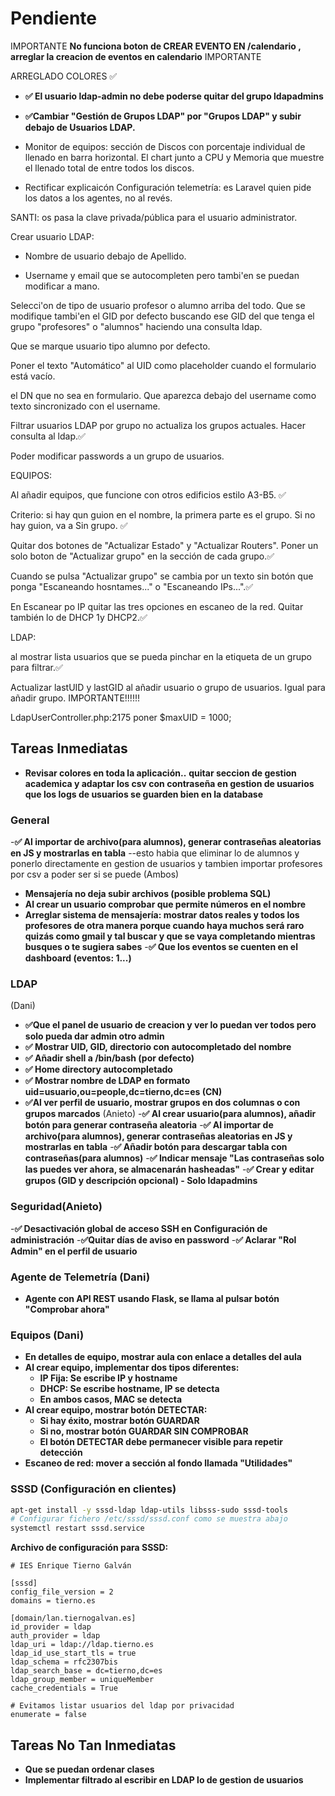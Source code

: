 # Pendiente





IMPORTANTE **No funciona boton de CREAR EVENTO EN /calendario , arreglar la creacion de eventos en calendario** IMPORTANTE


ARREGLADO COLORES ✅
- **✅ El usuario ldap-admin no debe poderse quitar del grupo ldapadmins**


- **✅Cambiar "Gestión de Grupos LDAP" por "Grupos LDAP" y subir debajo de Usuarios LDAP.**

- Monitor de equipos: sección de Discos con porcentaje individual de llenado en barra horizontal. El chart junto a CPU y Memoria que muestre el llenado total de entre todos los discos.

- Rectificar explicaicón Configuración telemetría: es Laravel quien pide los datos a los agentes, no al revés.

SANTI: os pasa la clave privada/pública para el usuario administrator.

Crear usuario LDAP:

- Nombre de usuario debajo de Apellido.

- Username y email que se autocompleten pero tambi'en se puedan modificar a mano.

Selecci'on de tipo de usuario profesor o alumno arriba del todo. Que se modifique tambi'en el GID por defecto buscando ese GID del que tenga el grupo "profesores" o "alumnos" haciendo una consulta ldap.

Que se marque usuario tipo alumno por defecto.

Poner el texto "Automático" al UID como placeholder cuando el formulario está vacío.

el DN que no sea en formulario. Que aparezca debajo del username como texto sincronizado con el username.

Filtrar usuarios LDAP por grupo no actualiza los grupos actuales. Hacer consulta al ldap.✅

Poder modificar passwords a un grupo de usuarios.

EQUIPOS:

Al añadir equipos, que funcione con otros edificios estilo A3-B5.  ✅

Criterio: si hay qun guion en el nombre, la primera parte es el grupo. Si no hay guion, va a Sin grupo. ✅

Quitar dos botones de "Actualizar Estado" y "Actualizar Routers". Poner un solo boton de "Actualizar grupo" en la sección de cada grupo.✅

Cuando se pulsa "Actualizar grupo" se cambia por un texto sin botón que ponga "Escaneando hosntames..." o "Escaneando IPs...".✅

En Escanear po IP quitar las tres opciones en escaneo de la red. Quitar también lo de DHCP 1y DHCP2.✅

LDAP:

al mostrar lista usuarios que se pueda pinchar en la etiqueta de un grupo para filtrar.✅

Actualizar lastUID y lastGID al añadir usuario o grupo de usuarios. Igual para añadir grupo. IMPORTANTE!!!!!!

LdapUserController.php:2175 poner $maxUID = 1000;

## Tareas Inmediatas
- **Revisar colores en toda la aplicación..**
**quitar seccion de gestion academica y adaptar los csv con contraseña en gestion de usuarios**
**que los logs de usuarios se guarden bien en la database**
### General
-**✅ Al importar de archivo(para alumnos), generar contraseñas aleatorias en JS y mostrarlas en tabla**
--esto habia que eliminar lo de alumnos y ponerlo directamente en gestion de usuarios y tambien importar profesores por csv a poder ser si se puede 
(Ambos)
- **Mensajería no deja subir archivos (posible problema SQL)**
- **Al crear un usuario comprobar que permite números en el nombre**
- **Arreglar sistema de mensajería: mostrar datos reales y todos los profesores de otra manera porque cuando haya muchos será raro quizás como gmail y tal buscar y que se vaya completando mientras busques o te sugiera sabes**
-**✅ Que los eventos se cuenten en el dashboard (eventos: 1...)**

### LDAP
(Dani)
- **✅Que el panel de usuario de creacion y ver lo puedan ver todos pero solo pueda dar admin otro admin**
- **✅ Mostrar UID, GID, directorio con autocompletado del nombre**
- **✅ Añadir shell a /bin/bash (por defecto)**
- **✅ Home directory autocompletado**
- **✅ Mostrar nombre de LDAP en formato uid=usuario,ou=people,dc=tierno,dc=es (CN)**
- **✅Al ver perfil de usuario, mostrar grupos en dos columnas o con grupos marcados**
(Anieto)
-**✅ Al crear usuario(para alumnos), añadir botón para generar contraseña aleatoria**
-**✅ Al importar de archivo(para alumnos), generar contraseñas aleatorias en JS y mostrarlas en tabla**
-**✅ Añadir botón para descargar tabla con contraseñas(para alumnos)**
-**✅ Indicar mensaje "Las contraseñas solo las puedes ver ahora, se almacenarán hasheadas"**
-**✅ Crear y editar grupos (GID y descripción opcional) - Solo ldapadmins**

### Seguridad(Anieto)
-**✅ Desactivación global de acceso SSH en Configuración de administración**
-**✅Quitar días de aviso en password**
-**✅ Aclarar "Rol Admin" en el perfil de usuario**

### Agente de Telemetría (Dani)
- **Agente con API REST usando Flask, se llama al pulsar botón "Comprobar ahora"**

### Equipos (Dani)
- **En detalles de equipo, mostrar aula con enlace a detalles del aula**
- **Al crear equipo, implementar dos tipos diferentes:**
  - **IP Fija: Se escribe IP y hostname**
  - **DHCP: Se escribe hostname, IP se detecta**
  - **En ambos casos, MAC se detecta**
- **Al crear equipo, mostrar botón DETECTAR:**
  - **Si hay éxito, mostrar botón GUARDAR**
  - **Si no, mostrar botón GUARDAR SIN COMPROBAR**
  - **El botón DETECTAR debe permanecer visible para repetir detección**
- **Escaneo de red: mover a sección al fondo llamada "Utilidades"**

### SSSD (Configuración en clientes)
```bash
apt-get install -y sssd-ldap ldap-utils libsss-sudo sssd-tools
# Configurar fichero /etc/sssd/sssd.conf como se muestra abajo
systemctl restart sssd.service
```

**Archivo de configuración para SSSD:**
```
# IES Enrique Tierno Galván

[sssd]
config_file_version = 2
domains = tierno.es

[domain/lan.tiernogalvan.es]
id_provider = ldap
auth_provider = ldap
ldap_uri = ldap://ldap.tierno.es
ldap_id_use_start_tls = true
ldap_schema = rfc2307bis
ldap_search_base = dc=tierno,dc=es
ldap_group_member = uniqueMember
cache_credentials = True

# Evitamos listar usuarios del ldap por privacidad
enumerate = false
```

## Tareas No Tan Inmediatas
- **Que se puedan ordenar clases**
- **Implementar filtrado al escribir en LDAP lo de gestion de usuarios**

